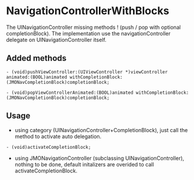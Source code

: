NavigationControllerWithBlocks
==============================

The UINavigationController missing methods ! (push / pop with optional completionBlock). 
The implementation use the navigationController delegate on UINavigationController itself.

Added methods 
---------------------------------------------------

```objc
- (void)pushViewController:(UIViewController *)viewController animated:(BOOL)animated withCompletionBlock:(JMONavCompletionBlock)completionBlock;

- (void)popViewControllerAnimated:(BOOL)animated withCompletionBlock:(JMONavCompletionBlock)completionBlock;
```

Usage
-------------------------------------------------------------
* using category (UINavigationController+CompletionBlock), just call the method to activate auto delegation.
```objc
- (void)activateCompletionBlock;
```


* using JMONavigationController (subclassing UINavigationController), nothing to be done, default initalizers are overided to call activateCompletionBlock.

